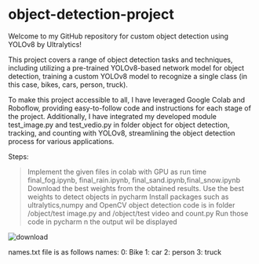 # object-detection-project
Welcome to my GitHub repository for custom object detection using YOLOv8 by Ultralytics!

This project covers a range of object detection tasks and techniques, including utilizing a pre-trained YOLOv8-based network model for object detection, training a custom YOLOv8 model to recognize a single class (in this case, bikes, cars, person, truck).

To make this project accessible to all, I have leveraged Google Colab and Roboflow, providing easy-to-follow code and instructions for each stage of the project. Additionally, I have integrated my developed module test_image.py and test_vedio.py in folder object for object detection, tracking, and counting with YOLOv8, streamlining the object detection process for various applications.

Steps:
> Implement the given files in colab with GPU as run time
                  final_fog.ipynb, final_rain.ipynb, final_sand.ipynb,final_snow.ipynb
> Download the best weights from the obtained results.
> Use the best weights to detect objects in pycharm
> Install packages such as ultralytics,numpy and OpenCV
> object detection code is in folder /object/test image.py and /object/test video and count.py
> Run those code in pycharm n the output wil be displayed

![download](https://github.com/SowmiyaDharmaraj/object-detection-project/assets/120326348/b6e8f2da-c380-4fb8-8563-f415640628c7)


names.txt file is as follows
names:
  0: Bike
  1: car
  2: person
  3: truck
